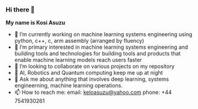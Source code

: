 ### Hi there 👋

**My name is Kosi Asuzu**

<!--
**asuzukosi/asuzukosi** is a ✨ _special_ ✨ repository because its `README.md` (this file) appears on your GitHub profile.

Here are some ideas to get you started:
-->

- 🔭 I’m currently working on machine learning systems engineering using python, c++, c, arm assembly (arranged by fluency)
- 🌱 I’m primary interested in machine learning systems engineering and building tools and technologies for building tools and products that enable machine learning models reach users faster
- 👯 I’m looking to collaborate on various projects on my repository
- 🤔 AI, Robotics and Quantum computing keep me up at night
- 💬 Ask me about anything that involves deep learning, systems engineerning, machine learning operations.
- 📫 How to reach me: email: keloasuzu@yahoo.com phone: +44 7541930261
